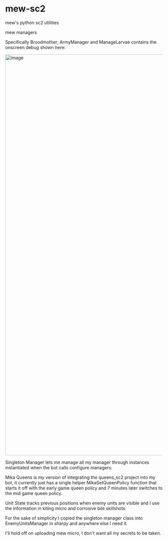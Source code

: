 # mew-sc2
mew's python sc2 utilities

mew managers

Specifically Broodmother, ArmyManager and ManageLarvae contains the onscreen debug shown here:

<img width="1279" alt="image" src="https://github.com/achen889/mew-sc2/assets/3443269/58377669-0303-4aa2-8ecd-c5b669df9baa">

Singleton Manager lets me manage all my manager through instances instantiated when the bot calls configure managers.

Mika Queens is my version of integrating the queens_sc2 project into my bot, it currently just has a single helper MikaSetQueenPolicy function that starts it off with the early game queen policy and 7 minutes later switches to the mid game queen policy.

Unit State tracks previous positions when enemy units are visible and I use the information in kiting micro and corrosive bile skillshots.

For the sake of simplicity I copied the singleton manager class into EnemyUnitsManager in sharpy and anywhere else I need it.

I'll hold off on uploading mew micro, I don't want all my secrets to be taken.



